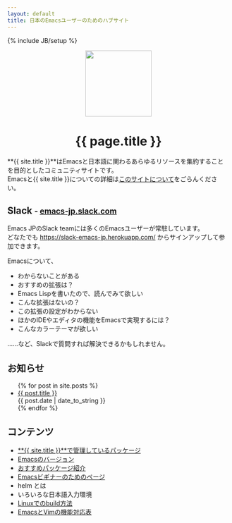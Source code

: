 ```yaml
---
layout: default
title: 日本のEmacsユーザーのためのハブサイト
---
```

{% include JB/setup %}

<div align="center">
  <img src="/images/emacs-jp.png" height="150" />
  <h1>{{ page.title }}</h1>
</div>

**{{ site.title }}**はEmacsと日本語に関わるあらゆるリソースを集約することを目的としたコミュニティサイトです。  
Emacsと{{ site.title }}についての詳細は[このサイトについて](/about.html)をごらんください。

## Slack <small>- [emacs-jp.slack.com](https://emacs-jp.slack.com/)</small>

Emacs JPのSlack teamには多くのEmacsユーザーが常駐しています。  
どなたでも <https://slack-emacs-jp.herokuapp.com/> からサインアップして参加できます。

Emacsについて、

* わからないことがある
* おすすめの拡張は？
* Emacs Lispを書いたので、読んでみて欲しい
* こんな拡張はないの？
* この拡張の設定がわからない
* ほかのIDEやエディタの機能をEmacsで実現するには？
* こんなカラーテーマが欲しい

……など、Slackで質問すれば解決できるかもしれません。

## お知らせ

<ul class="posts emacs-jp-timeline">
  {% for post in site.posts %}
    <li class="emacs-jp-timeline-item">
      <div class="emacs-jp-timeline-item-tail"></div>
      <div class="emacs-jp-timeline-item-head emacs-jp-timeline-item-head-red"></div>
      <div class="emacs-jp-timeline-item-content">
        <a href="{{ BASE_PATH }}{{ post.url }}">{{ post.title }}</a><br/>
        <div class="emacs-jp-timeline-item-content-date">{{ post.date | date_to_string }}</div>
      </div>
    </li>
  {% endfor %}
</ul>

## コンテンツ

* [**{{ site.title }}**で管理しているパッケージ](/maintenances/)
* [Emacsのバージョン](/tips/versions.html)
* [おすすめパッケージ紹介](/packages/)
* [Emacsビギナーのためのページ](/beginner.html)
* helm とは
* いろいろな日本語入力環境
* [Linuxでのbuild方法](/build-linux.html)
* [EmacsとVimの機能対応表](https://docs.google.com/spreadsheets/d/184i0Cmnfd0CdmPw2AVMMvmmnl7Gz5ryPqTaxnpIyqRE/edit?usp=sharing)
